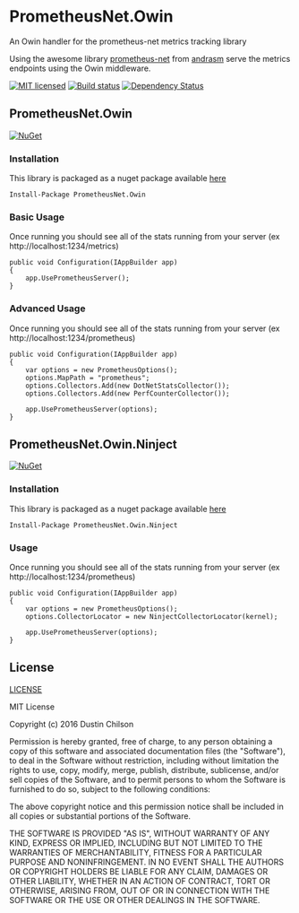 # PrometheusNet.Owin #
An Owin handler for the prometheus-net metrics tracking library

Using the awesome library [prometheus-net](https://github.com/andrasm/prometheus-net) from [andrasm](https://github.com/andrasm) serve the metrics endpoints using the Owin middleware.

[![MIT licensed](https://img.shields.io/badge/license-MIT-blue.svg)](https://raw.githubusercontent.com/dustinchilson/PrometheusNet.Owin/master/LICENSE)
[![Build status](https://ci.appveyor.com/api/projects/status/gse68cbbu7dwv8id/branch/master?svg=true)](https://ci.appveyor.com/project/dustinchilson/prometheusnet-owin/branch/master)
[![Dependency Status](https://dependencyci.com/github/dustinchilson/PrometheusNet.Owin/badge)](https://dependencyci.com/github/dustinchilson/PrometheusNet.Owin)

## PrometheusNet.Owin ##

[![NuGet](https://img.shields.io/nuget/v/PrometheusNet.Owin.svg)](https://www.nuget.org/packages/PrometheusNet.Owin/)

### Installation ###
This library is packaged as a nuget package available [here](https://www.nuget.org/packages/PrometheusNet.Owin/)

```
Install-Package PrometheusNet.Owin
```

### Basic Usage ###
Once running you should see all of the stats running from your server (ex http://localhost:1234/metrics)
```CSharp
public void Configuration(IAppBuilder app)
{
    app.UsePrometheusServer();
}
```

### Advanced Usage ###
Once running you should see all of the stats running from your server (ex http://localhost:1234/prometheus)

```CSharp
public void Configuration(IAppBuilder app)
{
    var options = new PrometheusOptions();
    options.MapPath = "prometheus";
    options.Collectors.Add(new DotNetStatsCollector());
    options.Collectors.Add(new PerfCounterCollector());

    app.UsePrometheusServer(options);
}
```

## PrometheusNet.Owin.Ninject ##

[![NuGet](https://img.shields.io/nuget/v/PrometheusNet.Owin.Ninject.svg)](https://www.nuget.org/packages/PrometheusNet.Owin.Ninject/)

### Installation ###
This library is packaged as a nuget package available [here](https://www.nuget.org/packages/PrometheusNet.Owin.Ninject/)

```
Install-Package PrometheusNet.Owin.Ninject
```

### Usage ###
Once running you should see all of the stats running from your server (ex http://localhost:1234/prometheus)

```CSharp
public void Configuration(IAppBuilder app)
{
    var options = new PrometheusOptions();
    options.CollectorLocator = new NinjectCollectorLocator(kernel);

    app.UsePrometheusServer(options);
}
```

## License ##

[LICENSE](https://raw.githubusercontent.com/dustinchilson/PrometheusNet.Owin/master/LICENSE)

MIT License

Copyright (c) 2016 Dustin Chilson

Permission is hereby granted, free of charge, to any person obtaining a copy
of this software and associated documentation files (the "Software"), to deal
in the Software without restriction, including without limitation the rights
to use, copy, modify, merge, publish, distribute, sublicense, and/or sell
copies of the Software, and to permit persons to whom the Software is
furnished to do so, subject to the following conditions:

The above copyright notice and this permission notice shall be included in all
copies or substantial portions of the Software.

THE SOFTWARE IS PROVIDED "AS IS", WITHOUT WARRANTY OF ANY KIND, EXPRESS OR
IMPLIED, INCLUDING BUT NOT LIMITED TO THE WARRANTIES OF MERCHANTABILITY,
FITNESS FOR A PARTICULAR PURPOSE AND NONINFRINGEMENT. IN NO EVENT SHALL THE
AUTHORS OR COPYRIGHT HOLDERS BE LIABLE FOR ANY CLAIM, DAMAGES OR OTHER
LIABILITY, WHETHER IN AN ACTION OF CONTRACT, TORT OR OTHERWISE, ARISING FROM,
OUT OF OR IN CONNECTION WITH THE SOFTWARE OR THE USE OR OTHER DEALINGS IN THE
SOFTWARE.
